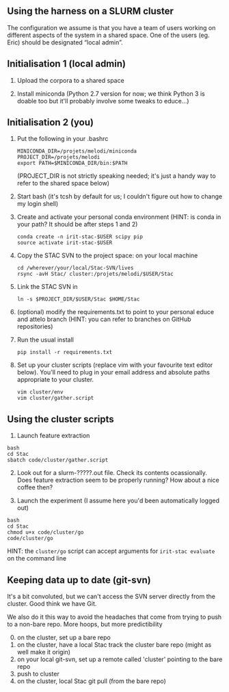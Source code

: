 ## Using the harness on a SLURM cluster

The configuration we assume is that you have a team of users working
on different aspects of the system in a shared space. One of the users
(eg. Eric) should be designated “local admin”.

## Initialisation 1 (local admin)

1. Upload the corpora to a shared space

2. Install miniconda (Python 2.7 version for now; we think Python 3 is
   doable too but it'll probably involve some tweaks to educe…)

## Initialisation 2 (you)

1. Put the following in your .bashrc

   ```
   MINICONDA_DIR=/projets/melodi/miniconda
   PROJECT_DIR=/projets/melodi
   export PATH=$MINICONDA_DIR/bin:$PATH
   ```

   (PROJECT_DIR is not strictly speaking needed; it's just a handy
   way to refer to the shared space below)

2. Start bash (it's tcsh by default for us; I couldn't figure out
   how to change my login shell)

3. Create and activate your personal conda environment
   (HINT: is conda in your path? It should be after steps 1 and 2)

      ```
      conda create -n irit-stac-$USER scipy pip
      source activate irit-stac-$USER
      ```

4. Copy the STAC SVN to the project space: on your local machine

      ```
      cd /wherever/your/local/Stac-SVN/lives
      rsync -avH Stac/ cluster:/projets/melodi/$USER/Stac
      ```

5. Link the STAC SVN in

    ```
    ln -s $PROJECT_DIR/$USER/Stac $HOME/Stac
    ```

6. (optional) modify the requirements.txt to point to your personal educe
   and attelo branch (HINT: you can refer to branches on GitHub
   repositories)

7. Run the usual install

   ```
   pip install -r requirements.txt
   ```

8. Set up your cluster scripts (replace vim with your favourite text
   editor below). You'll need to plug in your email address and
   absolute paths appropriate to your cluster.

   ```
   vim cluster/env
   vim cluster/gather.script
   ```

## Using the cluster scripts

1. Launch feature extraction

```
bash
cd Stac
sbatch code/cluster/gather.script
```

2. Look out for a slurm-?????.out file. Check its contents ocassionally.
   Does feature extraction seem to be properly running? How about a nice
   coffee then?

3. Launch the experiment (I assume here you'd been automatically logged
   out)

```
bash
cd Stac
chmod u+x code/cluster/go
code/cluster/go
```

HINT: the `cluster/go` script can accept arguments for `irit-stac
evaluate` on the command line

## Keeping data up to date (git-svn)

It's a bit convoluted, but we can't access the SVN server directly
from the cluster. Good think we have Git.

We also do it this way to avoid the headaches that come from trying to
push to a non-bare repo.  More hoops, but more predictibility

0. on the cluster, set up a bare repo
1. on the cluster, have a local Stac track the cluster bare repo
   (might as well make it origin)
2. on your local git-svn, set up a remote called 'cluster' pointing
   to the bare repo
3. push to cluster
4. on the cluster, local Stac git pull (from the bare repo)
